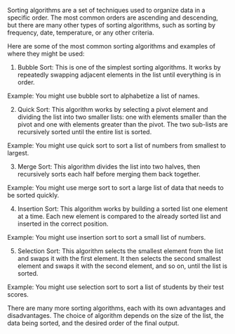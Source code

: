 

Sorting algorithms are a set of techniques used to organize data in a specific order. The most common orders are ascending and descending, but there are many other types of sorting algorithms, such as sorting by frequency, date, temperature, or any other criteria.

Here are some of the most common sorting algorithms and examples of where they might be used:

1. Bubble Sort: This is one of the simplest sorting algorithms. It works by repeatedly swapping adjacent elements in the list until everything is in order.

Example: You might use bubble sort to alphabetize a list of names.

2. Quick Sort: This algorithm works by selecting a pivot element and dividing the list into two smaller lists: one with elements smaller than the pivot and one with elements greater than the pivot. The two sub-lists are recursively sorted until the entire list is sorted.

Example: You might use quick sort to sort a list of numbers from smallest to largest.

3. Merge Sort: This algorithm divides the list into two halves, then recursively sorts each half before merging them back together.

Example: You might use merge sort to sort a large list of data that needs to be sorted quickly.

4. Insertion Sort: This algorithm works by building a sorted list one element at a time. Each new element is compared to the already sorted list and inserted in the correct position.

Example: You might use insertion sort to sort a small list of numbers.

5. Selection Sort: This algorithm selects the smallest element from the list and swaps it with the first element. It then selects the second smallest element and swaps it with the second element, and so on, until the list is sorted.

Example: You might use selection sort to sort a list of students by their test scores.

There are many more sorting algorithms, each with its own advantages and disadvantages. The choice of algorithm depends on the size of the list, the data being sorted, and the desired order of the final output.